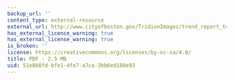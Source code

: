 ```yaml
---
backup_url: ''
content_type: external-resource
external_url: http://www.cityofboston.gov/TridionImages/trend_report_tcm1-1420.pdf
has_external_licence_warning: true
has_external_license_warning: true
is_broken: ''
license: https://creativecommons.org/licenses/by-nc-sa/4.0/
title: PDF - 2.5 MB
uid: 51e8b8fd-bfe1-4fe7-a7ca-3bb6ed180e93
---
```

